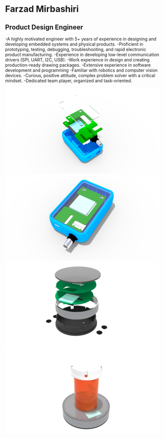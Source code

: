 # Farzad Mirbashiri
## Product Design Engineer

-A highly motivated engineer with 5+ years of experience in designing and developing embedded systems and physical products.
-Proficient in prototyping, testing, debugging, troubleshooting, and rapid electronic product manufacturing.
-Experience in developing low-level communication drivers (SPI, UART, I2C, USB).
-Work experience in design and creating production-ready drawing packages.
-Extensive experience in software development and programming 
-Familiar with robotics and computer vision devices.
-Curious, positive attitude, complex problem solver with a critical mindset.
-Dedicated team player, organized and task-oriented.


![This is an image](/assets/images/3D_IoT_pH_meter_1.png)
![This is an image](/assets/images/3D_IoT_pH_meter_2.png)
![This is an image](/assets/images/3D_Pally_1.png)
![This is an image](/assets/images/3D_Pally_2.png)

